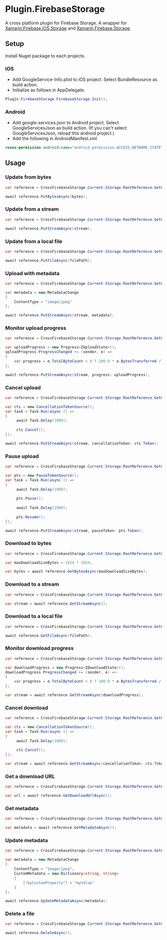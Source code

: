 # Plugin.FirebaseStorage

A cross platform plugin for Firebase Storage. 
A wrapper for [Xamarin.Firebase.iOS.Storage](https://www.nuget.org/packages/Xamarin.Firebase.iOS.Storage/) 
and [Xamarin.Firebase.Storage](https://www.nuget.org/packages/Xamarin.Firebase.Storage/).

## Setup
Install Nuget package to each projects.

### iOS
* Add GoogleService-Info.plist to iOS project. Select BundleResource as build action.
* Initialize as follows in AppDelegate. 
```C#
Plugin.FirebaseStorage.FirebaseStorage.Init();
```

### Android
* Add google-services.json to Android project. Select GoogleServicesJson as build action. (If you can't select GoogleServicesJson, reload this android project.)
* Add the following in AndroidManifest.xml

```xml
<uses-permission android:name="android.permission.ACCESS_NETWORK_STATE" />
```

## Usage
### Update from bytes
```C#
var reference = CrossFirebaseStorage.Current.Storage.RootReference.GetChild("image.jpg");

await reference.PutBytesAsync(bytes);
```

### Update from a stream
```C#
var reference = CrossFirebaseStorage.Current.Storage.RootReference.GetChild("image.jpg");

await reference.PutStreamAsync(stream);
```

### Update from a local file
```C#
var reference = CrossFirebaseStorage.Current.Storage.RootReference.GetChild("image.jpg");

await reference.PutFileAsync(filePath);
```

### Upload with metadata
```C#
var reference = CrossFirebaseStorage.Current.Storage.RootReference.GetChild("image.jpg");

var metadata = new MetadataChange
{
    ContentType = "image/jpeg"
};

await reference.PutStreamAsync(stream, metadata);
```

### Monitor upload progress
```C#
var reference = CrossFirebaseStorage.Current.Storage.RootReference.GetChild("image.jpg");

var uploadProgress = new Progress<IUploadState>();
uploadProgress.ProgressChanged += (sender, e) =>
{
    var progress = e.TotalByteCount > 0 ? 100.0 * e.BytesTransferred / e.TotalByteCount : 0;
};

await reference.PutStreamAsync(stream, progress: uploadProgress);
```

### Cancel upload
```C#
var reference = CrossFirebaseStorage.Current.Storage.RootReference.GetChild("image.jpg");

var cts = new CancellationTokenSource();
var task = Task.Run(async () =>
{
     await Task.Delay(1000);
     
     cts.Cancel();
});

await reference.PutStreamAsync(stream, cancellationToken: cts.Token);
```

### Pause upload
```C#
var reference = CrossFirebaseStorage.Current.Storage.RootReference.GetChild("image.jpg");

var pts = new PauseTokenSource();
var task = Task.Run(async () =>
{
     await Task.Delay(1000);
     
     pts.Pause();
     
     await Task.Delay(1000);
     
     pts.Resume();
});

await reference.PutStreamAsync(stream, pauseToken: pts.Token);
```

### Download to bytes
```C#
var reference = CrossFirebaseStorage.Current.Storage.RootReference.GetChild("image.jpg");

var maxDownloadSizeBytes = 1024 * 1024;

var bytes = await reference.GetBytesAsync(maxDownloadSizeBytes);
```

### Download to a stream
```C#
var reference = CrossFirebaseStorage.Current.Storage.RootReference.GetChild("image.jpg");

var stream = await reference.GetStreamAsync();
```

### Download to a local file
```C#
var reference = CrossFirebaseStorage.Current.Storage.RootReference.GetChild("image.jpg");

await reference.GetFileAsync(filePath);
```

### Monitor download progress
```C#
var reference = CrossFirebaseStorage.Current.Storage.RootReference.GetChild("image.jpg");

var downloadProgress = new Progress<IDownloadState>();
downloadProgress.ProgressChanged += (sender, e) =>
{
    var progress = e.TotalByteCount > 0 ? 100.0 * e.BytesTransferred / e.TotalByteCount : 0;
};

var stream = await reference.GetStreamAsync(downloadProgress);
```

### Cancel download
```C#
var reference = CrossFirebaseStorage.Current.Storage.RootReference.GetChild("image.jpg");

var cts = new CancellationTokenSource();
var task = Task.Run(async () =>
{
     await Task.Delay(1000);
     
     cts.Cancel();
});

var stream = await reference.GetStreamAsync(cancellationToken: cts.Token);
```

### Get a download URL
```C#
var reference = CrossFirebaseStorage.Current.Storage.RootReference.GetChild("image.jpg");

var url = await reference.GetDownloadUrlAsync();
```

### Get metadata
```C#
var reference = CrossFirebaseStorage.Current.Storage.RootReference.GetChild("image.jpg");

var metadata = await reference.GetMetadataAsync();
```

### Update metadata
```C#
var reference = CrossFirebaseStorage.Current.Storage.RootReference.GetChild("image.jpg");

var metadata = new MetadataChange
{
    ContentType = "image/jpeg",
    CustomMetadata = new Dictionary<string, string>
    {
        ["myCustomProperty"] = "myValue"
    }
};

await reference.UpdateMetadataAsync(metadata);
```

### Delete a file
```C#
var reference = CrossFirebaseStorage.Current.Storage.RootReference.GetChild("image.jpg");

await reference.DeleteAsync();
```
